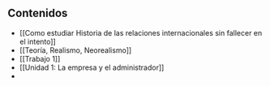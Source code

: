## Contenidos
- [[Como estudiar Historia de las relaciones internacionales sin fallecer en el intento]]
- [[Teoría, Realismo, Neorealismo]]
- [[Trabajo 1]]
- [[Unidad 1: La empresa y el administrador]]
-